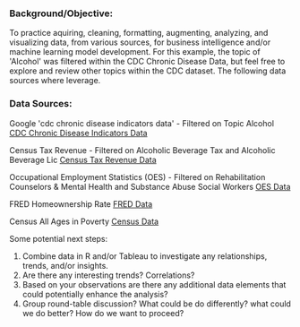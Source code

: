 ### Background/Objective:
To practice aquiring, cleaning, formatting, augmenting, analyzing, and visualizing data, from various sources, for business intelligence and/or machine learning model development.  For this example, the topic of 'Alcohol' was filtered within the CDC Chronic Disease Data, but feel free to explore and review other topics within the CDC dataset. The following data sources where leverage.  


### Data Sources:
Google 'cdc chronic disease indicators data' - Filtered on Topic Alcohol
[CDC Chronic Disease Indicators Data](https://data.cdc.gov/Chronic-Disease-Indicators/U-S-Chronic-Disease-Indicators-CDI-/g4ie-h725)

Census Tax Revenue - Filtered on Alcoholic Beverage Tax and Alcoholic Beverage Lic
[Census Tax Revenue Data](https://www.census.gov/programs-surveys/stc/data/datasets.All.html)

Occupational Employment Statistics (OES) - Filtered on Rehabilitation Counselors & Mental Health and Substance Abuse Social Workers
[OES Data](https://www.bls.gov/oes/#data)

FRED Homeownership Rate
[FRED Data](https://fred.stlouisfed.org/)

Census All Ages in Poverty
[Census Data](https://www.census.gov/data-tools/demo/saipe/saipe.html)

Some potential next steps:
1. Combine data in R and/or Tableau to investigate any relationships, trends, and/or insights.
1. Are there any interesting trends? Correlations?
1. Based on your observations are there any additional data elements that could potentially enhance the analysis?
1. Group round-table discussion? What could be do differently? what could we do better? How do we want to proceed?
